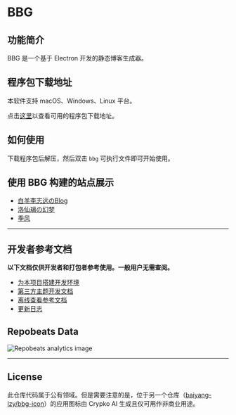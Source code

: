 # BBG

## 功能简介

BBG 是一个基于 Electron 开发的静态博客生成器。

## 程序包下载地址

本软件支持 macOS、Windows、Linux 平台。

点击[这里](/zh-cn/download.md)以查看可用的程序包下载地址。

## 如何使用

下载程序包后解压，然后双击 `bbg` 可执行文件即可开始使用。

## 使用 BBG 构建的站点展示

* [白羊李志远のBlog](https://baiyang-lzy.gitee.io/blog/)
* [洛仙璃の幻梦](https://mzwing.eu.org/)
* [季风](https://littlesunnybear.com/)

---

## 开发者参考文档

**以下文档仅供开发者和打包者参考使用。一般用户无需查阅。**

* [为本项目搭建开发环境](/zh-cn/developer-guide/CONTRIBUTING.md)
* [第三方主题开发文档](/zh-cn/developer-guide/theme.md)
* [离线查看参考文档](/zh-cn/developer-guide/docsify_guide.md)
* [更新日志](/zh-cn/CHANGELOG.md)

## Repobeats Data

![Repobeats analytics image](https://repobeats.axiom.co/api/embed/867874b0e0263127ca6448651d4bc9358256bd4e.svg)

---

## License

此仓库代码属于公有领域。但是需要注意的是，位于另一个仓库（[baiyang-lzy/bbg-icon](https://github.com/baiyang-lzy/bbg-icon)）的应用图标由 Crypko AI 生成且仅可用作非商业用途。
